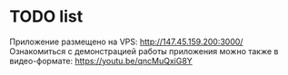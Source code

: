 # TODO list
Приложение размещено на VPS: 
http://147.45.159.200:3000/
Ознакомиться с демонстрацией работы приложения можно также в видео-формате:
https://youtu.be/qncMuQxiG8Y
